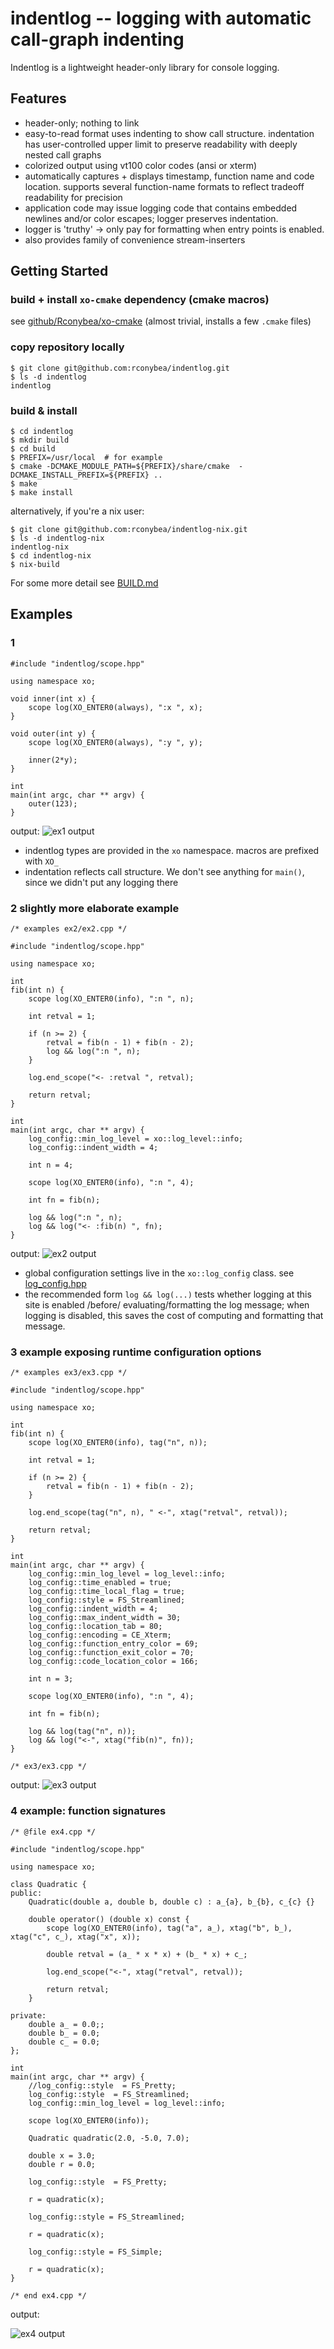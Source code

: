 # indentlog -- logging with automatic call-graph indenting

Indentlog is a lightweight header-only library for console logging.

## Features

- header-only;  nothing to link
- easy-to-read format uses indenting to show call structure.
  indentation has user-controlled upper limit to preserve readability with
  deeply nested call graphs
- colorized output using vt100 color codes (ansi or xterm)
- automatically captures + displays timestamp, function name and code location.
  supports several function-name formats to reflect tradeoff readability for precision
- application code may issue logging code that contains embedded newlines and/or color escapes;
  logger preserves indentation.
- logger is 'truthy' -> only pay for formatting when entry points is enabled.
- also provides family of convenience stream-inserters

## Getting Started

### build + install `xo-cmake` dependency (cmake macros)

see [github/Rconybea/xo-cmake](https://github.com/Rconybea/xo-cmake)
(almost trivial,  installs a few `.cmake` files)

### copy repository locally

```
$ git clone git@github.com:rconybea/indentlog.git
$ ls -d indentlog
indentlog
```

### build & install

```
$ cd indentlog
$ mkdir build
$ cd build
$ PREFIX=/usr/local  # for example
$ cmake -DCMAKE_MODULE_PATH=${PREFIX}/share/cmake  -DCMAKE_INSTALL_PREFIX=${PREFIX} ..
$ make
$ make install
```

alternatively, if you're a nix user:
```
$ git clone git@github.com:rconybea/indentlog-nix.git
$ ls -d indentlog-nix
indentlog-nix
$ cd indentlog-nix
$ nix-build
```

For some more detail see [BUILD.md](BUILD.md)

## Examples

### 1

```
#include "indentlog/scope.hpp"

using namespace xo;

void inner(int x) {
    scope log(XO_ENTER0(always), ":x ", x);
}

void outer(int y) {
    scope log(XO_ENTER0(always), ":y ", y);

    inner(2*y);
}

int
main(int argc, char ** argv) {
    outer(123);
}
```

output:
![ex1 output](img/ex1.png)

- indentlog types are provided in the `xo` namespace.
  macros are prefixed with `XO_`
- indentation reflects call structure. We don't see anything for `main()`,
  since we didn't put any logging there

### 2 slightly more elaborate example

```
/* examples ex2/ex2.cpp */

#include "indentlog/scope.hpp"

using namespace xo;

int
fib(int n) {
    scope log(XO_ENTER0(info), ":n ", n);

    int retval = 1;

    if (n >= 2) {
        retval = fib(n - 1) + fib(n - 2);
        log && log(":n ", n);
    }

    log.end_scope("<- :retval ", retval);

    return retval;
}

int
main(int argc, char ** argv) {
    log_config::min_log_level = xo::log_level::info;
    log_config::indent_width = 4;

    int n = 4;

    scope log(XO_ENTER0(info), ":n ", 4);

    int fn = fib(n);

    log && log(":n ", n);
    log && log("<- :fib(n) ", fn);
}
```
output:
![ex2 output](img/ex2.png)

- global configuration settings live in the `xo::log_config` class.  see [log_config.hpp](include/indentlog/log_config.hpp)
- the recommended form `log && log(...)` tests whether logging at this site is enabled /before/ evaluating/formatting the log message;
  when logging is disabled,  this saves the cost of computing and formatting that message.

### 3 example exposing runtime configuration options

```
/* examples ex3/ex3.cpp */

#include "indentlog/scope.hpp"

using namespace xo;

int
fib(int n) {
    scope log(XO_ENTER0(info), tag("n", n));

    int retval = 1;

    if (n >= 2) {
        retval = fib(n - 1) + fib(n - 2);
    }

    log.end_scope(tag("n", n), " <-", xtag("retval", retval));

    return retval;
}

int
main(int argc, char ** argv) {
    log_config::min_log_level = log_level::info;
    log_config::time_enabled = true;
    log_config::time_local_flag = true;
    log_config::style = FS_Streamlined;
    log_config::indent_width = 4;
    log_config::max_indent_width = 30;
    log_config::location_tab = 80;
    log_config::encoding = CE_Xterm;
    log_config::function_entry_color = 69;
    log_config::function_exit_color = 70;
    log_config::code_location_color = 166;

    int n = 3;

    scope log(XO_ENTER0(info), ":n ", 4);

    int fn = fib(n);

    log && log(tag("n", n));
    log && log("<-", xtag("fib(n)", fn));
}

/* ex3/ex3.cpp */
```

output:
![ex3 output](img/ex3.png)

### 4 example: function signatures

```
/* @file ex4.cpp */

#include "indentlog/scope.hpp"

using namespace xo;

class Quadratic {
public:
    Quadratic(double a, double b, double c) : a_{a}, b_{b}, c_{c} {}

    double operator() (double x) const {
        scope log(XO_ENTER0(info), tag("a", a_), xtag("b", b_), xtag("c", c_), xtag("x", x));

        double retval = (a_ * x * x) + (b_ * x) + c_;

        log.end_scope("<-", xtag("retval", retval));

        return retval;
    }

private:
    double a_ = 0.0;;
    double b_ = 0.0;
    double c_ = 0.0;
};

int
main(int argc, char ** argv) {
    //log_config::style  = FS_Pretty;
    log_config::style  = FS_Streamlined;
    log_config::min_log_level = log_level::info;

    scope log(XO_ENTER0(info));

    Quadratic quadratic(2.0, -5.0, 7.0);

    double x = 3.0;
    double r = 0.0;

    log_config::style  = FS_Pretty;

    r = quadratic(x);

    log_config::style = FS_Streamlined;

    r = quadratic(x);

    log_config::style = FS_Simple;

    r = quadratic(x);
}

/* end ex4.cpp */
```

output:

![ex4 output](img/ex4.png)

